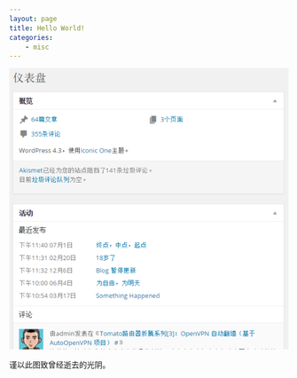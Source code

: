 ```yaml
---
layout: page
title: Hello World!
categories:
    - misc
---
```


![Old blog](/images/old_blog.png)

谨以此图致曾经逝去的光阴。